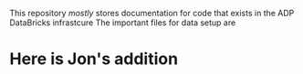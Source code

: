 This repository *mostly* stores documentation for code that exists in the ADP DataBricks infrastcure
The important files for data setup are 

# Here is Jon's addition 
